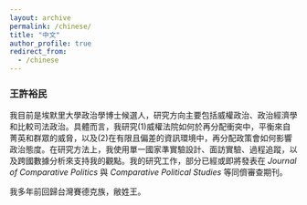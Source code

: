 ```yaml
---
layout: archive
permalink: /chinese/
title: "中文"
author_profile: true
redirect_from:
  - /chinese
---
```


### 王許裕民

我目前是埃默里大學政治學博士候選人，研究方向主要包括威權政治、政治經濟學和比較司法政治。具體而言，我研究(1)威權法院如何於再分配衝突中，平衡來自菁英和群眾的威脅，以及(2)在有限且偏差的資訊環境中，再分配政策會如何影響政治態度。在研究方法上，我使用單一國家準實驗設計、面訪實驗、過程追蹤，以及跨國數據分析來支持我的觀點。我的研究工作，部分已經或即將發表在 _Journal of Comparative Politics_ 與 _Comparative Political Studies_ 等同儕審查期刊。

我多年前回歸台灣賽德克族，敝姓王。
